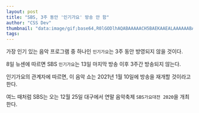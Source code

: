 ```yaml
---
layout: post
title: "SBS, 3주 동안 '인기가요' 방송 안 함"
author: "CSS Dev"
thumbnail: "data:image/gif;base64,R0lGODlhAQABAAAAACH5BAEKAAEALAAAAAABAAEAAAICTAEAOw=="
tags: 
---
```



가장 인기 있는 음악 프로그램 중 하나인 `인기가요`는 3주 동안 방영되지 않을 것이다.

8일 뉴센에 따르면 SBS `인기가요`는 13일 마지막 방송 이후 3주간 방송되지 않는다.

인기가요의 관계자에 따르면, 이 음악 쇼는 2021년 1월 10일에 방송을 재개할 것이라고 한다.

여느 때처럼 SBS는 오는 12월 25일 대구에서 연말 음악축제 `SBS가요대전 2020`을 개최한다.